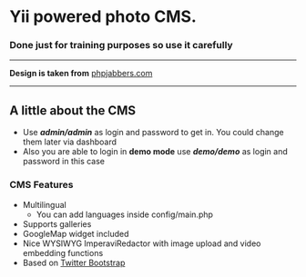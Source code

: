 # Yii powered photo CMS.
### Done just for training purposes so use it carefully
----------------------------
**Design is taken from** [phpjabbers.com](http://www.phpjabbers.com/)

----------------------------

## A little about the CMS

* Use **_admin/admin_** as login and password to get in. You could change them later via dashboard
* Also you are able to login in **demo mode** use **_demo/demo_** as login and password in this case

### CMS Features
* Multilingual
	* You can add languages inside config/main.php
* Supports galleries
* GoogleMap widget included
* Nice WYSIWYG ImperaviRedactor with image upload and video embedding functions
* Based on [Twitter Bootstrap](http://getbootstrap.com/2.3.2/)
